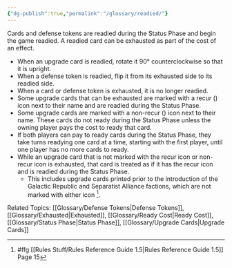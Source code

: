 ```yaml
---
{"dg-publish":true,"permalink":"/glossary/readied/"}
---
```


Cards and defense tokens are readied during the Status Phase and begin the game readied. A readied card can be exhausted as part of the cost of an effect.

- When an upgrade card is readied, rotate it 90° counterclockwise so that it is upright.
- When a defense token is readied, flip it from its exhausted side to its readied side.
- When a card or defense token is exhausted, it is no longer readied.
- Some upgrade cards that can be exhausted are marked with a recur () icon next to their name and are readied during the Status Phase.
- Some upgrade cards are marked with a non-recur () icon next to their name. These cards do not ready during the Status Phase unless the owning player pays the cost to ready that card.
- If both players can pay to ready cards during the Status Phase, they take turns readying one card at a time, starting with the first player, until one player has no more cards to ready.
- While an upgrade card that is not marked with the recur icon or non-recur icon is exhausted, that card is treated as if it has the recur icon and is readied during the Status Phase.
    - This includes upgrade cards printed prior to the introduction of the Galactic Republic and Separatist Alliance factions, which are not marked with either icon [^1].

Related Topics: [[Glossary/Defense Tokens\|Defense Tokens]], [[Glossary/Exhausted\|Exhausted]], [[Glossary/Ready Cost\|Ready Cost]], [[Glossary/Status Phase\|Status Phase]], [[Glossary/Upgrade Cards\|Upgrade Cards]]

[^1]: #ffg [[Rules Stuff/Rules Reference Guide 1.5\|Rules Reference Guide 1.5]] Page 15